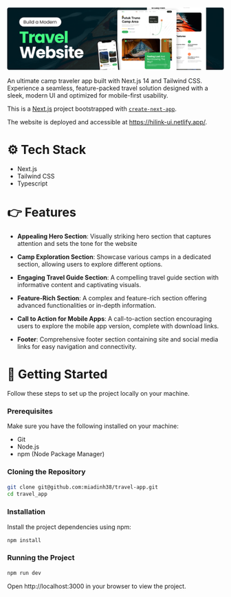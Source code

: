 ![header](./public/header.png)

 An ultimate camp traveler app built with Next.js 14 and Tailwind CSS. Experience a seamless, feature-packed travel solution designed with a sleek, modern UI and optimized for mobile-first usability.

This is a [Next.js](https://nextjs.org/) project bootstrapped with [`create-next-app`](https://github.com/vercel/next.js/tree/canary/packages/create-next-app).

The website is deployed and accessible at https://hilink-ui.netlify.app/.


# ⚙️  Tech Stack 
- Next.js
- Tailwind CSS
- Typescript

# 👉 Features

- <b>Appealing Hero Section</b>: Visually striking hero section that captures attention and sets the tone for the website

- <b>Camp Exploration Section</b>: Showcase various camps in a dedicated section, allowing users to explore different options.

- <b>Engaging Travel Guide Section</b>: A compelling travel guide section with informative content and captivating visuals.

- <b>Feature-Rich Section</b>: A complex and feature-rich section offering advanced functionalities or in-depth information.

- <b>Call to Action for Mobile Apps</b>: A call-to-action section encouraging users to explore the mobile app version, complete with download links.

- <b>Footer</b>: Comprehensive footer section containing site and social media links for easy navigation and connectivity.

# 🤸  Getting Started

Follow these steps to set up the project locally on your machine.

### Prerequisites

Make sure you have the following installed on your machine:

- Git
- Node.js
- npm (Node Package Manager)

### Cloning the Repository
```bash
git clone git@github.com:miadinh38/travel-app.git
cd travel_app
```

### Installation

Install the project dependencies using npm:
```bash
npm install
```
### Running the Project
```bash
npm run dev
```
Open http://localhost:3000 in your browser to view the project.